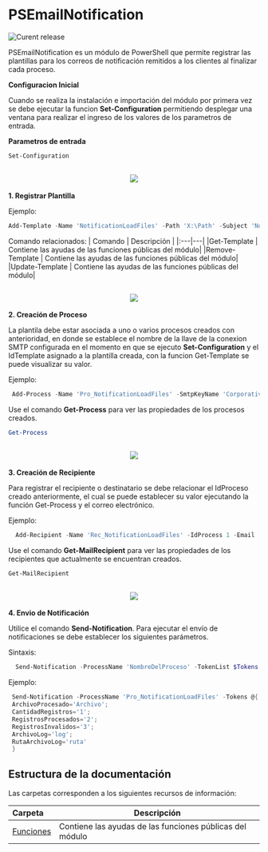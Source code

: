 # PSEmailNotification
![Curent release](https://img.shields.io/badge/Version-1.0.6948.49970-orange.svg)

PSEmailNotification es un módulo de PowerShell que permite registrar las plantillas para los correos de notificación remitidos a los clientes al finalizar cada proceso.

**Configuracion Inicial**

Cuando se realiza la instalación e importación del módulo por primera vez se debe ejecutar la funcion **Set-Configuration** permitiendo desplegar una ventana para realizar el ingreso de los valores de los parametros de entrada.


**Parametros de entrada**
```powershell
Set-Configuration
```
<h2 align="center"><img src="Setup/Configuration.png" /></h2>

**1. Registrar Plantilla**

Ejemplo:
```powershell
Add-Template -Name 'NotificationLoadFiles' -Path 'X:\Path' -Subject 'Notification Load Files'
```

Comando relacionados:
| Comando  | Descripción  |
|:---|---|
|Get-Template | Contiene las ayudas de las funciones públicas del módulo|
|Remove-Template | Contiene las ayudas de las funciones públicas del módulo|
|Update-Template | Contiene las ayudas de las funciones públicas del módulo|

<h2 align="center"><img src="Setup/Get Account.png" /></h2>

**2. Creación de Proceso**

La plantila debe estar asociada a uno o varios procesos creados con anterioridad, en donde se establece el nombre de la llave de la conexion SMTP configurada en el momento en que se ejecuto **Set-Configuration** y el IdTemplate asignado a la plantilla creada, con la funcion Get-Template se puede visualizar su valor.

Ejemplo:

```powershell
 Add-Process -Name 'Pro_NotificationLoadFiles' -SmtpKeyName 'Corporativo' -IdTemplate 1
```
Use el comando **Get-Process** para ver las propiedades de los procesos creados.

```powershell
Get-Process
```
<h2 align="center"><img src="Setup/Get Account.png" /></h2>

**3. Creación de Recipiente**

Para registrar el recipiente o destinatario se debe relacionar el IdProceso creado anteriormente, el cual se puede establecer su valor ejecutando la función Get-Process y el correo electrónico.

Ejemplo:

```powershell
  Add-Recipient -Name 'Rec_NotificationLoadFiles' -IdProcess 1 -Email 'cliente@server.com'
```
Use el comando **Get-MailRecipient** para ver las propiedades de los recipientes que actualmente se encuentran creados.

```powershell
Get-MailRecipient
```
<h2 align="center"><img src="Setup/Get Account.png" /></h2>

**4. Envio de Notificación**

Utilice el comando **Send-Notification**. Para ejecutar el envío de notificaciones se debe establecer los siguientes parámetros.

Sintaxis:

```powershell
  Send-Notification -ProcessName 'NombreDelProceso' -TokenList $Tokens
```

Ejemplo:
```powershell
 Send-Notification -ProcessName 'Pro_NotificationLoadFiles' -Tokens @{
 ArchivoProcesado='Archivo'; 
 CantidadRegistros='1'; 
 RegistrosProcesados='2'; 
 RegistrosInvalidos='3'; 
 ArchivoLog='log'; 
 RutaArchivoLog='ruta'
 }
```

## Estructura de la documentación
Las carpetas corresponden a los siguientes recursos de información:

| Carpeta  | Descripción  |
|:---|---|
| [Funciones](Functions)  | Contiene las ayudas de las funciones públicas del módulo|
